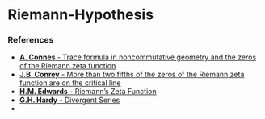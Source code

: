 # Riemann-Hypothesis

### References

- [**A. Connes** - Trace formula in noncommutative geometry and the zeros of the Riemann zeta function](https://arxiv.org/abs/math/9811068)
- [**J.B. Conrey** - More than two fifths of the zeros of the Riemann zeta function are on the critical line](https://aimath.org/~kaur/publications/24.pdf)
- [**H.M. Edwards** - Riemann’s Zeta Function](http://www.stat.ucla.edu/~ywu/Riemann.pdf)
- [**G.H. Hardy** - Divergent Series](https://sites.math.washington.edu/~morrow/335_17/Hardy-DivergentSeries%202.pdf)
- 
